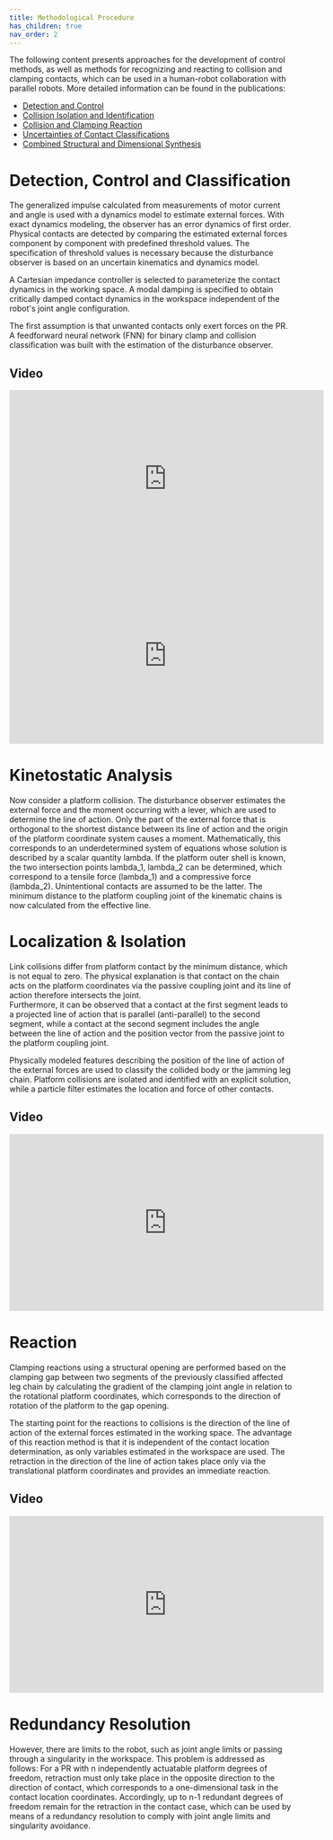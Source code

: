```yaml
---
title: Methodological Procedure
has_children: true
nav_order: 2
---
```


The following content presents approaches for the development of control methods, as well as methods for recognizing and reacting to collision and clamping contacts, which can be used in a human-robot collaboration with parallel robots.
More detailed information can be found in the publications:
- [Detection and Control](https://arxiv.org/abs/2308.09633)
- [Collision Isolation and Identification](https://arxiv.org/abs/2308.09650)
- [Collision and Clamping Reaction](https://arxiv.org/abs/2308.09656)
- [Uncertainties of Contact Classifications](https://arxiv.org/abs/2308.09675)
- [Combined Structural and Dimensional Synthesis](https://arxiv.org/abs/2408.15831)

# Detection, Control and Classification
The generalized impulse calculated from measurements of motor current and angle is used with a dynamics model to estimate external forces.
With exact dynamics modeling, the observer has an error dynamics of first order.
Physical contacts are detected by comparing the estimated external forces component by component with predefined threshold values. The specification of threshold values is necessary because the disturbance observer is based on an uncertain kinematics and dynamics model.

A Cartesian impedance controller is selected to parameterize the contact dynamics in the working space.
A modal damping is specified to obtain critically damped contact dynamics in the workspace independent of the robot's joint angle configuration.

The first assumption is that unwanted contacts only exert forces on the PR.
A feedforward neural network (FNN) for binary clamp and collision classification was built with the estimation of the disturbance observer.

## Video
<iframe width="560" height="315" src="https://www.youtube.com/watch?v=HaazrQsKVhY&list=PL4CTZWpCaHQkNZIBynOHFW0PTDxjiGFT5&index=2" title="YouTube video player" frameborder="0" allow="accelerometer; autoplay; clipboard-write; encrypted-media; gyroscope; picture-in-picture; web-share" referrerpolicy="strict-origin-when-cross-origin" allowfullscreen></iframe>


<iframe width="560" height="315" src="https://www.youtube.com/embed/TMLpRXZHuLA?si=7h0NEn7rlYwk9cts" title="YouTube video player" frameborder="0" allow="accelerometer; autoplay; clipboard-write; encrypted-media; gyroscope; picture-in-picture; web-share" referrerpolicy="strict-origin-when-cross-origin" allowfullscreen></iframe>


# Kinetostatic Analysis
Now consider a platform collision.
The disturbance observer estimates the external force and the moment occurring with a lever, which are used to determine the line of action.
Only the part of the external force that is orthogonal to the shortest distance between its line of action and the origin of the platform coordinate system causes a moment.
Mathematically, this corresponds to an underdetermined system of equations whose solution is described by a scalar quantity lambda.
If the platform outer shell is known, the two intersection points lambda_1, lambda_2 can be determined, which correspond to a tensile force (lambda_1) and a compressive force (lambda_2).
Unintentional contacts are assumed to be the latter.
The minimum distance to the platform coupling joint of the kinematic chains is now calculated from the effective line.


# Localization & Isolation
Link collisions differ from platform contact by the minimum distance, which is not equal to zero.
The physical explanation is that contact on the chain acts on the platform coordinates via the passive coupling joint and its line of action therefore intersects the joint.			
Furthermore, it can be observed that a contact at the first segment leads to a projected line of action that is parallel (anti-parallel) to the second segment, while a contact at the second segment includes the angle between the line of action and the position vector from the passive joint to the platform coupling joint.

Physically modeled features describing the position of the line of action of the external forces are used to classify the collided body or the jamming leg chain.
Platform collisions are isolated and identified with an explicit solution, while a particle filter estimates the location and force of other contacts.

## Video
<iframe width="560" height="315" src="https://www.youtube.com/watch?v=xD6Zaj6p1f8&list=PL4CTZWpCaHQkNZIBynOHFW0PTDxjiGFT5&index=1" title="YouTube video player" frameborder="0" allow="accelerometer; autoplay; clipboard-write; encrypted-media; gyroscope; picture-in-picture; web-share" referrerpolicy="strict-origin-when-cross-origin" allowfullscreen></iframe>

# Reaction
Clamping reactions using a structural opening are performed based on the clamping gap between two segments of the previously classified affected leg chain by calculating the gradient of the clamping joint angle in relation to the rotational platform coordinates, which corresponds to the direction of rotation of the platform to the gap opening.

The starting point for the reactions to collisions is the direction of the line of action of the external forces estimated in the working space.
The advantage of this reaction method is that it is independent of the contact location determination, as only variables estimated in the workspace are used.
The retraction in the direction of the line of action takes place only via the translational platform coordinates and provides an immediate reaction.

## Video
<iframe width="560" height="315" src="https://www.youtube.com/watch?v=pcIBYYhcWk4" title="YouTube video player" frameborder="0" allow="accelerometer; autoplay; clipboard-write; encrypted-media; gyroscope; picture-in-picture; web-share" referrerpolicy="strict-origin-when-cross-origin" allowfullscreen></iframe>

# Redundancy Resolution
However, there are limits to the robot, such as joint angle limits or passing through a singularity in the workspace.
This problem is addressed as follows: For a PR with n independently actuatable platform degrees of freedom, retraction must only take place in the opposite direction to the direction of contact, which corresponds to a one-dimensional task in the contact location coordinates.
Accordingly, up to n-1 redundant degrees of freedom remain for the retraction in the contact case, which can be used by means of a redundancy resolution to comply with joint angle limits and singularity avoidance.
